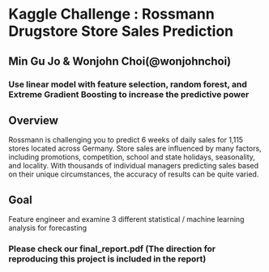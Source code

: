# Kaggle Challenge : Rossmann Drugstore Store Sales Prediction
## Min Gu Jo & Wonjohn Choi(@wonjohnchoi)
### Use linear model with feature selection, random forest, and Extreme Gradient Boosting to increase the predictive power


## Overview
Rossmann is challenging you to predict 6 weeks of daily sales for 1,115 stores located across Germany. Store sales are influenced by many factors, including promotions, competition, school and state holidays, seasonality, and locality. With thousands of individual managers predicting sales based on their unique circumstances, the accuracy of results can be quite varied.

## Goal
Feature engineer and examine 3 different statistical / machine learning analysis for forecasting

### Please check our final_report.pdf (The direction for reproducing this project is included in the report)

